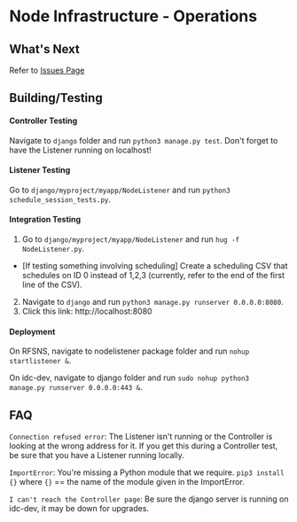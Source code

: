 # Node Infrastructure - Operations

## What's Next
Refer to [Issues Page](https://github.gatech.edu/IDC/node_infrastructure/issues)

## Building/Testing
#### Controller Testing
Navigate to `django` folder and run `python3 manage.py test`. Don't forget to have the Listener running on localhost!

#### Listener Testing
Go to `django/myproject/myapp/NodeListener` and run `python3 schedule_session_tests.py`.

#### Integration Testing
1. Go to `django/myproject/myapp/NodeListener` and run `hug -f NodeListener.py`.
  * [If testing something involving scheduling] Create a scheduling CSV that schedules on ID 0 instead of 1,2,3 (currently, refer to the end of the first line of the CSV).
2. Navigate to `django` and run `python3 manage.py runserver 0.0.0.0:8080`.
3. Click this link: http://localhost:8080

#### Deployment
On RFSNS, navigate to nodelistener package folder and run `nohup startlistener &`.

On idc-dev, navigate to django folder and run `sudo nohup python3 manage.py runserver 0.0.0.0:443 &`.

## FAQ
`Connection refused error`: The Listener isn't running or the Controller is looking at the wrong address for it. If you get this during a Controller test, be sure that you have a Listener running locally.

`ImportError`: You're missing a Python module that we require. `pip3 install {}` where `{}` == the name of the module given in the ImportError.

`I can't reach the Controller page`: Be sure the django server is running on idc-dev, it may be down for upgrades.

